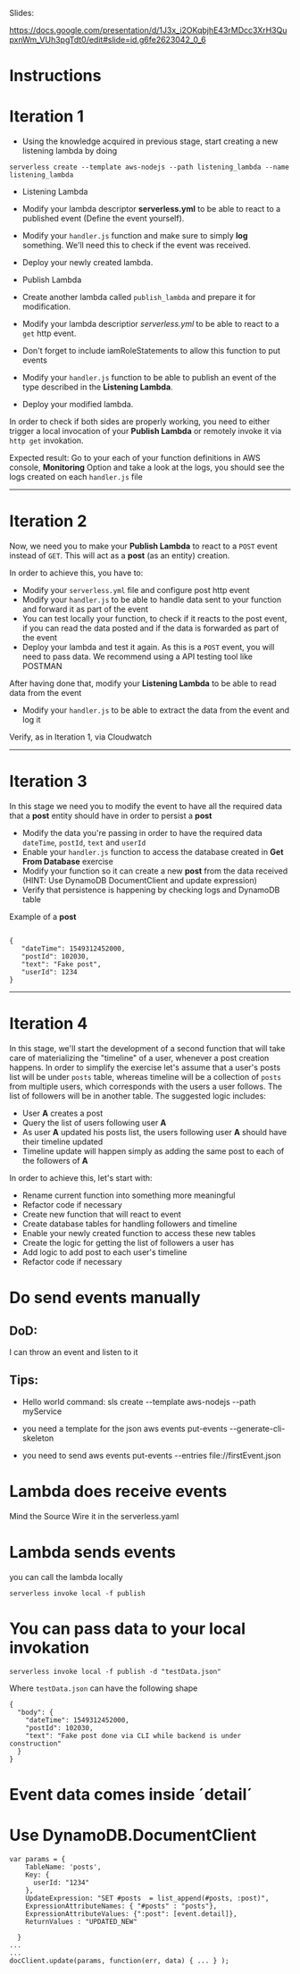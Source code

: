 
Slides:

https://docs.google.com/presentation/d/1J3x_i2OKqbjhE43rMDcc3XrH3QupxnWm_VUh3pgTdt0/edit#slide=id.g6fe2623042_0_6




Instructions
============

Iteration 1
===========
- Using the knowledge acquired in previous stage, start creating a new listening lambda by doing

```
serverless create --template aws-nodejs --path listening_lambda --name listening_lambda

```

- Listening Lambda
 - Modify your lambda descriptor **serverless.yml** to be able to react to a published event (Define the event yourself).
 - Modify your `handler.js` function and make sure to simply **log** something. We'll need this to check if the event was received.
 - Deploy your newly created lambda.

- Publish Lambda
 - Create another lambda called `publish_lambda` and prepare it for modification.
 - Modify your lambda descriptior *serverless.yml* to be able to react to a `get` http event.
 - Don't forget to include iamRoleStatements to allow this function to put events
 - Modify your `handler.js` function to be able to publish an event of the type described in the **Listening Lambda**.
 - Deploy your modified lambda.


In order to check if both sides are properly working, you need to either trigger a local invocation of your **Publish Lambda** or remotely invoke it via `http get` invokation.

Expected result:
Go to your each of your function definitions in AWS console, **Monitoring** Option and take a look at the logs, you should see the logs created on each `handler.js` file

---


Iteration 2
===========

Now, we need you to make your **Publish Lambda** to react to a `POST` event instead of `GET`. This will act as a **post** (as an entity) creation.

In order to achieve this, you have to:

- Modify your `serverless.yml` file and configure post http event
- Modify your `handler.js` to be able to handle data sent to your function and forward it as part of the event
- You can test locally your function, to check if it reacts to the post event, if you can read the data posted and if the data is forwarded as part of the event
- Deploy your lambda and test it again. As this is a `POST` event, you will need to pass data. We recommend using a API testing tool like POSTMAN

After having done that, modify your **Listening Lambda** to be able to read data from the event
- Modify your `handler.js` to be able to extract the data from the event and log it

Verify, as in Iteration 1, via Cloudwatch

---

Iteration 3
===========

In this stage we need you to modify the event to have all the required data that a **post** entity should have in order to persist a **post**

- Modify the data you're passing in order to have the required data `dateTime`, `postId`, `text` and `userId`
- Enable your `handler.js` function to access the database created in **Get From Database** exercise
- Modify your function so it can create a new **post** from the data received (HINT: Use DynamoDB DocumentClient and update expression)
- Verify that persistence is happening by checking logs and DynamoDB table

Example of a **post**

```

{
   "dateTime": 1549312452000,
   "postId": 102030,
   "text": "Fake post",
   "userId": 1234
}

```

---

Iteration 4
===========

In this stage, we'll start the development of a second function that will take care of materializing the "timeline" of a user, whenever a post creation happens. In order to simplify the exercise let's assume that a user's posts list will be under `posts` table, whereas timeline will be a collection of `posts` from multiple users, which corresponds with the users a user follows. The list of followers will be in another table. 
The suggested logic includes: 
- User **A** creates a post
- Query the list of users following user **A**
- As user **A** updated his posts list, the users following user **A** should have their timeline updated
- Timeline update will happen simply as adding the same post to each of the followers of **A**


In order to achieve this, let's start with:
- Rename current function into something more meaningful
- Refactor code if necessary
- Create new function that will react to event
- Create database tables for handling followers and timeline
- Enable your newly created function to access these new tables
- Create the logic for getting the list of followers a user has
- Add logic to add post to each user's timeline
- Refactor code if necessary



# Do send events manually

## DoD:
 I can throw an event and listen to it

## Tips:

- Hello world command:
    sls create --template aws-nodejs --path myService



- you need a template for the json
    aws events put-events --generate-cli-skeleton          

- you need to send 
    aws events put-events --entries file://firstEvent.json 


# Lambda does receive events

Mind the Source 
Wire it in the serverless.yaml

# Lambda sends events 

you can call the lambda locally 

    serverless invoke local -f publish

# You can pass data to your local invokation

    serverless invoke local -f publish -d "testData.json"
Where `testData.json` can have the following shape

``` 
{
  "body": {
    "dateTime": 1549312452000,
    "postId": 102030,
    "text": "Fake post done via CLI while backend is under construction"
  }
}

```
# Event data comes inside ´detail´

# Use DynamoDB.DocumentClient

```
var params = {
    TableName: 'posts',
    Key: {
      userId: "1234"
    },
    UpdateExpression: "SET #posts  = list_append(#posts, :post)",
    ExpressionAttributeNames: { "#posts" : "posts"},
    ExpressionAttributeValues: {":post": [event.detail]},
    ReturnValues : "UPDATED_NEW"

  }
...
...
docClient.update(params, function(err, data) { ... } );

```


